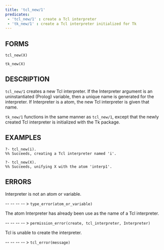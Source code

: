 ```yaml
---
title: 'tcl_new/1'
predicates:
 - 'tcl_new/1' : create a Tcl interpreter
 - 'tk_new/1' : create a Tcl interpreter initialized for Tk
---
```


## FORMS

```
tcl_new(X)

tk_new(X)
```

## DESCRIPTION

`tcl_new/1` creates a new
Tcl interpreter. If the Interpreter argument is an uninstantiated (Prolog) variable, then a unique name is generated for the interpreter. If Interpreter is a atom, the new Tcl interpreter is given that name.

`tk_new/1` functions in the same manner as `tcl_new/1`, except that the newly created Tcl interpreter is initialized with the Tk package.


## EXAMPLES

```
?- tcl_new(i).
%% Succeeds, creating a Tcl interpreter named 'i'.

?- tcl_new(X).
%% Succeeds, unifying X with the atom 'interp1'.
```

## ERRORS

Interpreter is not an atom or variable.

-- -- -- -- > `type_error(atom_or_variable)`

The atom Interpreter has already been use as the name of a Tcl interpreter.

-- -- -- -- > `permission_error(create, tcl_interpreter, Interpreter)`

Tcl is unable to create the interpreter.

-- -- -- -- > `tcl_error(message)`

